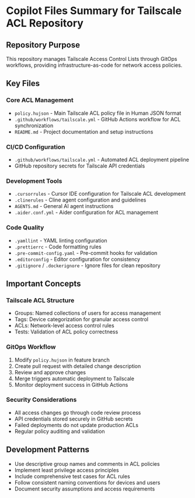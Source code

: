 # Copilot Files Summary for Tailscale ACL Repository

## Repository Purpose
This repository manages Tailscale Access Control Lists through GitOps workflows, providing infrastructure-as-code for network access policies.

## Key Files

### Core ACL Management
- `policy.hujson` - Main Tailscale ACL policy file in Human JSON format
- `.github/workflows/tailscale.yml` - GitHub Actions workflow for ACL synchronization
- `README.md` - Project documentation and setup instructions

### CI/CD Configuration  
- `.github/workflows/tailscale.yml` - Automated ACL deployment pipeline
- GitHub repository secrets for Tailscale API credentials

### Development Tools
- `.cursorrules` - Cursor IDE configuration for Tailscale ACL development
- `.clinerules` - Cline agent configuration and guidelines
- `AGENTS.md` - General AI agent instructions
- `.aider.conf.yml` - Aider configuration for ACL management

### Code Quality
- `.yamllint` - YAML linting configuration
- `.prettierrc` - Code formatting rules
- `.pre-commit-config.yaml` - Pre-commit hooks for validation
- `.editorconfig` - Editor configuration for consistency
- `.gitignore` / `.dockerignore` - Ignore files for clean repository

## Important Concepts

### Tailscale ACL Structure
- Groups: Named collections of users for access management
- Tags: Device categorization for granular access control
- ACLs: Network-level access control rules
- Tests: Validation of ACL policy correctness

### GitOps Workflow
1. Modify `policy.hujson` in feature branch
2. Create pull request with detailed change description
3. Review and approve changes
4. Merge triggers automatic deployment to Tailscale
5. Monitor deployment success in GitHub Actions

### Security Considerations
- All access changes go through code review process
- API credentials stored securely in GitHub secrets
- Failed deployments do not update production ACLs
- Regular policy auditing and validation

## Development Patterns
- Use descriptive group names and comments in ACL policies
- Implement least privilege access principles
- Include comprehensive test cases for ACL rules
- Follow consistent naming conventions for devices and users
- Document security assumptions and access requirements